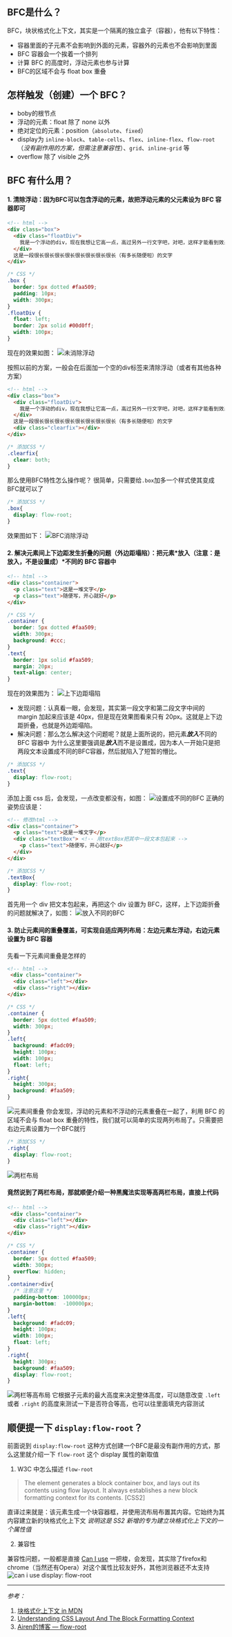 ## BFC是什么？
BFC，块状格式化上下文，其实是一个隔离的独立盒子（容器），他有以下特性：
- 容器里面的子元素不会影响到外面的元素，容器外的元素也不会影响到里面
- BFC 容器会一个挨着一个排列
- 计算 BFC 的高度时，浮动元素也参与计算
- BFC的区域不会与 float box 重叠

## 怎样触发（创建）一个 BFC？
- boby的根节点
- 浮动的元素：float 除了 none 以外
- 绝对定位的元素：position（`absolute`、`fixed`）
- display为 `inline-block`、`table-cells`、`flex`、`inline-flex`、`flow-root`（*没有副作用的方案，但需注意兼容性*）、`grid`、`inline-grid` 等
- overflow 除了 visible 之外
 
## BFC 有什么用？
#### 1. 清除浮动：因为BFC可以包含浮动的元素，故把浮动元素的父元素设为 BFC 容器即可
```html
<!-- html -->
<div class="box">
  <div class="floatDiv">
    我是一个浮动的div，现在我想让它高一点，高过另外一行文字吧，对吧，这样才能看到效果
  </div>
  这是一段很长很长很长很长很长很长很长很长（有多长随便啦）的文字
</div>
```
```css
/* CSS */
.box {
  border: 5px dotted #faa509;
  padding: 10px;
  width: 300px;
}
.floatDiv {
  float: left;
  border: 2px solid #00d0ff;
  width: 100px;
}
```
现在的效果如图：
![未消除浮动](https://upload-images.jianshu.io/upload_images/10570770-4f48847552f9027c.png?imageMogr2/auto-orient/strip%7CimageView2/2/w/1240)

按照以前的方案，一般会在后面加一个空的div标签来清除浮动（或者有其他各种方案）
```html
<!-- html -->
<div class="box">
  <div class="floatDiv">
    我是一个浮动的div，现在我想让它高一点，高过另外一行文字吧，对吧，这样才能看到效果
  </div>
  这是一段很长很长很长很长很长很长很长很长（有多长随便啦）的文字
  <div class="clearfix"></div>
</div>
```
```css
/* 添加CSS */
.clearfix{
  clear: both;
}
```
那么使用BFC特性怎么操作呢？
很简单，只需要给`.box`加多一个样式使其变成BFC就可以了
```css
/* 添加CSS */
.box{
  display: flow-root;
}
```
效果图如下：
![BFC消除浮动](https://upload-images.jianshu.io/upload_images/10570770-0c045ebf2ac11ebd.png?imageMogr2/auto-orient/strip%7CimageView2/2/w/1240)

#### 2. 解决元素间上下边距发生折叠的问题（外边距塌陷）：把元素*放入（注意：是放入，不是设置成）*不同的 BFC 容器中
```html
<!-- html -->
<div class="container">
  <p class="text">这是一堆文字</p>
  <p class="text">随便写，开心就好</p>
</div>
```
```css
/* CSS */
.container {
  border: 5px dotted #faa509;
  width: 300px;
  background: #ccc;
}
.text{
  border: 1px solid #faa509;
  margin: 20px;
  text-align: center;
}
```
现在的效果图为：
![上下边距塌陷](https://upload-images.jianshu.io/upload_images/10570770-145b1081653b75f0.png?imageMogr2/auto-orient/strip%7CimageView2/2/w/1240)
- 发现问题：认真看一眼，会发现，其实第一段文字和第二段文字中间的 margin 加起来应该是 40px，但是现在效果图看来只有 20px。这就是上下边距折叠，也就是外边距塌陷。
- 解决问题：那么怎么解决这个问题呢？就是上面所说的，把元素***放入***不同的 BFC 容器中
为什么这里要强调是***放入***而不是设置成，因为本人一开始只是把两段文本设置成不同的BFC容器，然后就陷入了短暂的懵比。
```css
/* 添加CSS */
.text{
  display: flow-root;
}
```
添加上面 css 后，会发现，一点改变都没有，如图：
![设置成不同的BFC](https://upload-images.jianshu.io/upload_images/10570770-5ef8ad3d3ef9b82b.png?imageMogr2/auto-orient/strip%7CimageView2/2/w/1240)
正确的姿势应该是：
```html
<!-- 修改html -->
<div class="container">
  <p class="text">这是一堆文字</p>
  <div class="textBox"> <!-- 用textBox把其中一段文本包起来 -->
    <p class="text">随便写，开心就好</p>
  </div>
</div>
```
```css
/* 添加CSS */
.textBox{
  display: flow-root;
}
```
首先用一个 div 把文本包起来，再把这个 div 设置为 BFC，这样，上下边距折叠的问题就解决了，如图：
![放入不同的BFC](https://upload-images.jianshu.io/upload_images/10570770-32e63694b3651582.png?imageMogr2/auto-orient/strip%7CimageView2/2/w/1240)

#### 3. 防止元素间的重叠覆盖，可实现自适应两列布局：左边元素左浮动，右边元素设置为 BFC 容器
先看一下元素间重叠是怎样的
```html
<!-- html -->
 <div class="container">
  <div class="left"></div>
  <div class="right"></div>
</div>
```
```css
/* CSS */
.container {
  border: 5px dotted #faa509;
  width: 300px;
}
.left{
  background: #fadc09;
  height: 100px;
  width: 100px;
  float: left;
}
.right{
  height: 300px;
  background: #faa509;
}
```
![元素间重叠](https://upload-images.jianshu.io/upload_images/10570770-135cf95f709c8831.png?imageMogr2/auto-orient/strip%7CimageView2/2/w/1240)
你会发现，浮动的元素和不浮动的元素重叠在一起了，利用 BFC 的区域不会与 float box 重叠的特性，我们就可以简单的实现两列布局了。只需要把右边元素设置为一个BFC就行
```css
/* 添加CSS */
.right{
  display: flow-root;
}
```
![两栏布局](https://upload-images.jianshu.io/upload_images/10570770-5dbd0667a48c9623.png?imageMogr2/auto-orient/strip%7CimageView2/2/w/1240)
#### 竟然说到了两栏布局，那就顺便介绍一种黑魔法实现等高两栏布局，直接上代码
```html
<!-- html -->
 <div class="container">
  <div class="left"></div>
  <div class="right"></div>
</div>
```
```css
/* CSS */
.container {
  border: 5px dotted #faa509;
  width: 300px;
  overflow: hidden;
}
.container>div{
  /* 注意这里 */
  padding-bottom: 100000px;
  margin-bottom:  -100000px;
}
.left{
  background: #fadc09;
  height: 100px;
  width: 100px;
  float: left;
}
.right{
  height: 300px;
  background: #faa509;
  display: flow-root;
}
```
![两栏等高布局](https://upload-images.jianshu.io/upload_images/10570770-8f56b93bb3c284fa.png?imageMogr2/auto-orient/strip%7CimageView2/2/w/1240)
它根据子元素的最大高度来决定整体高度，可以随意改变 `.left` 或者 `.right` 的高度来测试一下是否符合等高，也可以往里面填充内容测试

## 顺便提一下 `display:flow-root`？
前面说到 `display:flow-root` 这种方式创建一个BFC是最没有副作用的方式，那么这里就介绍一下 `flow-root` 这个 display 属性的新取值
1. W3C 中怎么描述 `flow-root`
> The element generates a block container box, and lays out its contents using flow layout. It always establishes a new block formatting context for its contents. [CSS2]

直译过来就是：该元素生成一个块容器框，并使用流布局布置其内容。它始终为其内容建立新的块格式化上下文
*说明这是 SS2 新增的专为建立块格式化上下文的一个属性值*

2. 兼容性

兼容性问题，一般都是直接 [Can I use](https://caniuse.com/#search=display%3A%20flow-root) 一把梭，会发现，其实除了firefox和chrome（当然还有Opera）对这个属性比较友好外，其他浏览器还不太支持
![can i use display: flow-root](https://upload-images.jianshu.io/upload_images/10570770-91eba0ed694d9ec7.png?imageMogr2/auto-orient/strip%7CimageView2/2/w/1240)

--------
*参考：*
1. [块格式化上下文 in MDN](https://developer.mozilla.org/zh-CN/docs/Web/Guide/CSS/Block_formatting_context)
2. [Understanding CSS Layout And The Block Formatting Context](https://www.smashingmagazine.com/2017/12/understanding-css-layout-block-formatting-context/)
3. [Airen的博客 — flow-root](https://www.w3cplus.com/css3/display-flow-root.html)
